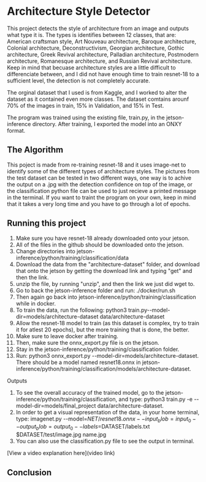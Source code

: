 # Architecture Style Detector

This project detects the style of architecture from an image and outputs what type it is. The types is identifies between 12 classes, that are: American craftsman style, Art Nouveau architecture, Baroque architecture, Colonial architecture, Deconstructivism, Georgian architecture, Gothic architecture, Greek Revival architecture, Palladian architecture, Postmodern architecture, Romanesque architecture, and Russian Revival architecture. Keep in mind that becuase architecture styles are a little difficult to differenciate between, and I did not have enough time to train resnet-18 to a sufficient level, the detection is not completely accurate. 

The orginal dataset that I used is from Kaggle, and I worked to alter the dataset as it contained even more classes. The dataset comtains arounf 70% of the images in train, 15% in Validation, and 15% in Test. 

The program was trained using the existing file, train.py, in the jetson-inference directory. After training, I exported the model into an ONXY format.

## The Algorithm

This poject is made from re-training resnet-18 and it uses image-net to identify some of the different types of architecture styles. The pictures from the test dataset can be tested in two different ways, one way is to achive the output on  a .jpg with the detection confidence on top of the image, or the classification python file can be used to just recieve a printed message in the terminal. If you want to traint the program on your own, keep in mind that it takes a very long time and you have to go through a lot of epochs.  

## Running this project

1. Make sure you have resnet-18 already downloaded onto your jetson.
2. All of the files in the github should be downloaded onto the jetson.
3. Change directories into jetson-inference/python/training/classification/data
4. Download the data from the "architecture-dataset" folder, and download that onto the jetson by getting the download link and typing "get" and then the link.
5. unzip the file, by running "unzip", and then the link we just did wget to.
6. Go to back the jetson-inference folder and run: ./docker/run.sh
7. Then again go back into jetson-inference/python/training/classification while in docker.
8. To train the data, run the following: python3 train.py--model-dir=models/architecture-dataset data/architecture-dataset
9. Allow the resnet-18 model to train (as this dataset is complex, try to train it for atlest 20 epochs), but the more training that is done, the better.
10. Make sure to leave docker after training.
11. Then, make sure the onnx_export.py file is on the jetson.
12. Stay in the jetson-inference/python/training/classification folder.
13. Run: python3 onnx_export.py --model-dir=models/architecture-dataset.
There should be a model named resnet18.onnx in jetson-inference/python/training/classification/models/architecture-dataset.

Outputs
1. To see the overall accuracy of the trained model, go to the jetson-inference/python/training/classification, and type: python3 train.py -e --model-dir=models/final_project data/architecture-dataset.
2. In order to get a visual representation of the data, in your home terminal, type: imagenet.py --model=$NET/resnet18.onnx --input_blob=input_0 --output_blob=output_0 --labels=$DATASET/labels.txt $DATASET/test/image.jpg name.jpg
3. You can also use the classification.py file to see the output in terminal. 

[View a video explanation here](video link)

## Conclusion

